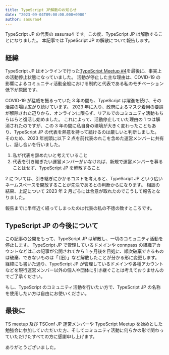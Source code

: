 ```yaml
---
title: TypeScript JP解散のお知らせ
date: "2023-09-04T09:00:00.000+0900"
author: sasurau4
---
```


TypeScript JP の代表の sasurau4 です。この度、TypeScript JP は解散することになりました。
本記事では TypeScript JP の解散について報告します。

## 経緯

TypeScript JP はオンラインで行った[TypeScript Meetup #4](https://typescript-jp.connpass.com/event/177175/)を最後に、事実上の活動停止状態になっていました。
活動が停止した主な理由は、COVID-19 の影響によるコミュニティ活動全般における制約と代表である私のモチベーション低下が原因です。

COVID-19 が猛威を振るっていた 3 年の間も、TypeScript は躍進を続け、その活躍の場は広がり続けています。
2023 年に入り、政府によるマスク着用の要請が解除された辺りから、オンラインに限らず、リアルでのコミュニティ活動もちらほらと復活し始めました。
これによって、活動停止していた理由の 1 つは解消されたのですが、この 3 年の間に私自身の環境が大きく変わったこともあり、TypeScript JP の代表を熱意を持って続けるのは厳しいと判断しました。
そのため、2023 年初頭に以下 2 点を前代表のれこを含めた運営メンバーに共有し、話し合いを行いました。

1. 私が代表を辞めたいと考えていること
2. 代表を引き継ぎたい運営メンバーがいなければ、新規で運営メンバーを募ることはせず、TypeScript JP を解散すること

2 については、引き継ぎにかかるコストを考えると、TypeScript JP という広いネームスペースを開放することが先決であるとの判断からになります。
相談の結果、上記について 2023 年 2 月ごろには合意が取れたのでこうして報告となりました。

報告までに半年近く経ってしまったのは代表の私の不徳の致すところです。

## TypeScript JP の今後について

この記事の公開をもって、TypeScript JP は解散し、一切のコミュニティ活動を停止します。
TypeScript JP で管理しているドメインや connpass の組織アカウントなどはこの記事が公開されてから 1 ヶ月後を目処に、順次破棄できるものは破棄、できないものは「（旧）」など解散したことが分かる形に変更します。
経緯にも書いた通り、TypeScript JP が管理しているドメインや各種アカウントなどを現行運営メンバー以外の個人や団体に引き継ぐことは考えておりませんのでご了承ください。

もし、TypeScript のコミュニティ活動を行いたい方で、TypeScript JP の名称を使用したい方は自由にお使いください。

## 最後に

TS meetup 及び TSConf JP 運営メンバーや TypeScript Meetup を始めとした勉強会に参加していただいた方、そしてコミュニティ活動に何らかの形で関わっていただけたすべての方に感謝申し上げます。

ありがとうございました。
